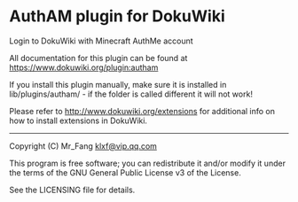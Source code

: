 # AuthAM plugin for DokuWiki

Login to DokuWiki with Minecraft AuthMe account

All documentation for this plugin can be found at https://www.dokuwiki.org/plugin:autham

If you install this plugin manually, make sure it is installed in lib/plugins/autham/ - if the folder is called different it will not work!

Please refer to http://www.dokuwiki.org/extensions for additional info on how to install extensions in DokuWiki.

----

Copyright (C) Mr_Fang <klxf@vip.qq.com>

This program is free software; you can redistribute it and/or modify it under the terms of the GNU General Public License v3 of the License.

See the LICENSING file for details.
